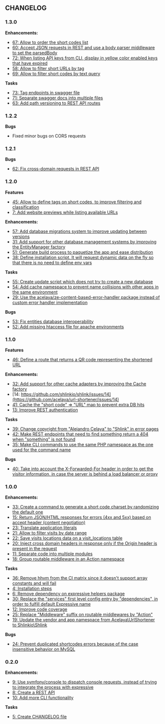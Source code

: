 ## CHANGELOG

### 1.3.0

**Enhancements:**

* [67: Allow to order the short codes list](https://github.com/acelaya/url-shortener/issues/67)
* [60: Accept JSON requests in REST and use a body parser middleware to set the parsedBody](https://github.com/acelaya/url-shortener/issues/60)
* [72: When listing API keys from CLI, display in yellow color enabled keys that have expired](https://github.com/acelaya/url-shortener/issues/72)
* [58: Allow to filter short URLs by tag](https://github.com/acelaya/url-shortener/issues/58)
* [69: Allow to filter short codes by text query](https://github.com/acelaya/url-shortener/issues/69)

**Tasks**

* [73: Tag endpoints in swagger file](https://github.com/acelaya/url-shortener/issues/73)
* [71: Separate swagger docs into multiple files](https://github.com/acelaya/url-shortener/issues/71)
* [63: Add path versioning to REST API routes](https://github.com/acelaya/url-shortener/issues/63)

### 1.2.2

**Bugs**

* Fixed minor bugs on CORS requests

### 1.2.1

**Bugs**

* [62: Fix cross-domain requests in REST API](https://github.com/acelaya/url-shortener/issues/62)

### 1.2.0

**Features**

* [45: Allow to define tags on short codes, to improve filtering and classification](https://github.com/acelaya/url-shortener/issues/45)
* [7: Add website previews while listing available URLs](https://github.com/acelaya/url-shortener/issues/7)

**Enhancements:**

* [57: Add database migrations system to improve updating between versions](https://github.com/acelaya/url-shortener/issues/57)
* [31: Add support for other database management systems by improving the EntityManager factory](https://github.com/acelaya/url-shortener/issues/31)
* [51: Generate build process to paquetize the app and ease distribution](https://github.com/acelaya/url-shortener/issues/51)
* [38: Define installation script. It will request dynamic data on the fly so that there is no need to define env vars](https://github.com/acelaya/url-shortener/issues/38)

**Tasks**

* [55: Create update script which does not try to create a new database](https://github.com/acelaya/url-shortener/issues/55)
* [54: Add cache namespace to prevent name collisions with other apps in the same environment](https://github.com/acelaya/url-shortener/issues/54)
* [29: Use the acelaya/ze-content-based-error-handler package instead of custom error handler implementation](https://github.com/acelaya/url-shortener/issues/29)

**Bugs**

* [53: Fix entities database interoperability](https://github.com/acelaya/url-shortener/issues/53)
* [52: Add missing htaccess file for apache environments](https://github.com/acelaya/url-shortener/issues/52)

### 1.1.0

**Features**

* [46: Define a route that returns a QR code representing the shortened URL](https://github.com/acelaya/url-shortener/issues/46)

**Enhancements:**

* [32: Add support for other cache adapters by improving the Cache factory](https://github.com/acelaya/url-shortener/issues/32)
* [14: https://github.com/shlinkio/shlink/issues/14](https://github.com/acelaya/url-shortener/issues/14)
* [41: Cache the "short code" => "URL" map to prevent extra DB hits](https://github.com/acelaya/url-shortener/issues/41)
* [13: Improve REST authentication](https://github.com/acelaya/url-shortener/issues/13)

**Tasks**

* [39: Change copyright from "Alejandro Celaya" to "Shlink" in error pages](https://github.com/acelaya/url-shortener/issues/39)
* [42: Make REST endpoints that need to find something return a 404 when "something" is not found](https://github.com/acelaya/url-shortener/issues/42)
* [35: Make CLI commands to use the same PHP namespace as the one used for the command name](https://github.com/acelaya/url-shortener/issues/35)

**Bugs**

* [40: Take into account the X-Forwarded-For header in order to get the visitor information, in case the server is behind a load balancer or proxy](https://github.com/acelaya/url-shortener/issues/40)

### 1.0.0

**Enhancements:**

* [33: Create a command to generate a short code charset by randomizing the default one](https://github.com/acelaya/url-shortener/issues/33)
* [15: Return JSON/HTML responses for errors (4xx and 5xx) based on accept header (content negotiation)](https://github.com/acelaya/url-shortener/issues/15)
* [23: Translate application literals](https://github.com/acelaya/url-shortener/issues/23)
* [21: Allow to filter visits by date range](https://github.com/acelaya/url-shortener/issues/21)
* [22: Save visits locations data on a visit_locations table](https://github.com/acelaya/url-shortener/issues/22)
* [20: Inject cross domain headers in response only if the Origin header is present in the request](https://github.com/acelaya/url-shortener/issues/20)
* [11: Separate code into multiple modules](https://github.com/acelaya/url-shortener/issues/11)
* [18: Group routable middleware in an Action namespace](https://github.com/acelaya/url-shortener/issues/18)

**Tasks**

* [36: Remove hhvm from the CI matrix since it doesn't support array constants and will fail](https://github.com/acelaya/url-shortener/issues/36)
* [4: Installation steps](https://github.com/acelaya/url-shortener/issues/4)
* [6: Remove dependency on expressive helpers package](https://github.com/acelaya/url-shortener/issues/6)
* [30: Replace the "services" first level config entry by "dependencies", in order to fulfill default Expressive name](https://github.com/acelaya/url-shortener/issues/30)
* [12: Improve code coverage](https://github.com/acelaya/url-shortener/issues/12)
* [25: Replace "Middleware" suffix on routable middlewares by "Action"](https://github.com/acelaya/url-shortener/issues/25)
* [19: Update the vendor and app namespace from Acelaya\UrlShortener to Shlinkio\Shlink](https://github.com/acelaya/url-shortener/issues/19)

**Bugs**

* [24: Prevent duplicated shortcodes errors because of the case insensitive behavior on MySQL](https://github.com/acelaya/url-shortener/issues/24)

### 0.2.0

**Enhancements:**

* [9: Use symfony/console to dispatch console requests, instead of trying to integrate the process with expressive](https://github.com/acelaya/url-shortener/issues/9)
* [8: Create a REST API](https://github.com/acelaya/url-shortener/issues/8)
* [10: Add more CLI functionality](https://github.com/acelaya/url-shortener/issues/10)

**Tasks**

* [5: Create CHANGELOG file](https://github.com/acelaya/url-shortener/issues/5)
